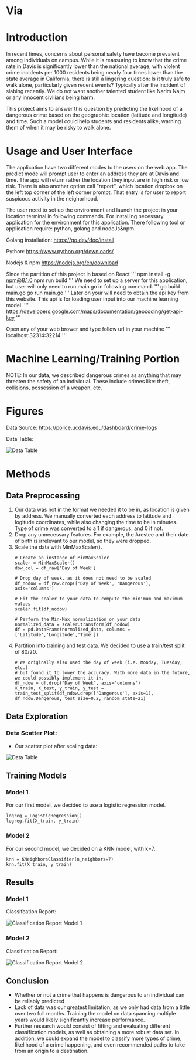 # Via

# Introduction

In recent times, concerns about personal safety have become prevalent among individuals on campus. While it is reassuring to know that the crime rate in Davis is significantly lower than the national average, with violent crime incidents per 1000 residents being nearly four times lower than the state average in California, there is still a lingering question: Is it truly safe to walk alone, particularly given recent events? Typically after the incident of slabing recently. We do not want another talented student like Narim Najm or any innocent civilians being harm.

This project aims to answer this question by predicting the likelihood of a dangerous crime based on the geographic location (latitude and longitude) and time. Such a model could help students and residents alike, warning them of when it may be risky to walk alone.

# Usage and User Interface

The application have two different modes to the users on the web app. The predict mode will prompt user to enter an address they are at Davis and time. The app will return rather the location they input are in high risk or low risk. There is also another option call "report", which location dropbox on the left top corner of the left corner prompt. That entry is for user to report suspicous activity in the neighorhood.

The user need to set up the environment and launch the project in your location terminal in following commands. For installing necessary application for the environment for this application. There following tool or application require: python, golang and nodeJs&npm.

Golang installation:
https://go.dev/doc/install

Python:
https://www.python.org/downloads/

Nodejs & npm
https://nodejs.org/en/download


Since the partition of this project in based on React
'''
npm install -g npm@8.1.0
npm run build
'''
We need to set up a server for this application, but user will only need to run main.go in following command.
'''
go build main.go
go run main.go
'''
Later on your will need to obtain the api key from this website. This api is for loading user input into our machine learning model.
'''
https://developers.google.com/maps/documentation/geocoding/get-api-key
'''

Open any of your web brower and type follow url in your machine
'''
localhost:32314:32214
'''

# Machine Learning/Training Portion

NOTE: In our data, we described dangerous crimes as anything that may threaten the safety of an individual. These include crimes like: theft, collisions, possession of a weapon, etc.


# Figures

Data Source: https://police.ucdavis.edu/dashboard/crime-logs

Data Table:

![Data Table](assets/raw_data_table.png)


# Methods

## Data Preprocessing

1. Our data was not in the format we needed it to be in, as location is given by address. We manually converted each address to latitude and logitude coordinates, while also changing the time to be in minutes. Type of crime was converted to a 1 if dangerous, and 0 if not.
2. Drop any unnecessary features. For example, the Arestee and their date of birth is irrelevant to our model, so they were dropped.
3. Scale the data with MinMaxScaler().
    ```
    # Create an instance of MinMaxScaler
    scaler = MinMaxScaler()
    dow_col = df_raw['Day of Week']

    # Drop day of week, as it does not need to be scaled
    df_nodow = df_raw.drop(['Day of Week', 'Dangerous'], axis='columns')

    # Fit the scaler to your data to compute the minimum and maximum values
    scaler.fit(df_nodow)

    # Perform the Min-Max normalization on your data
    normalized_data = scaler.transform(df_nodow)
    df = pd.DataFrame(normalized_data, columns = ['Latitude','Longitude','Time'])

    ```
4. Partition into training and test data. We decided to use a train/test split of 80/20.
    ```
    # We originally also used the day of week (i.e. Monday, Tuesday, etc.)
    # but found it to lower the accuracy. With more data in the future, we could possibly implement it in.
    df_ndow = df.drop("Day of Week", axis='columns')
    X_train, X_test, y_train, y_test = train_test_split(df_ndow.drop(['Dangerous'], axis=1), df_ndow.Dangerous, test_size=0.2, random_state=21)

    ```


## Data Exploration

### Data Scatter Plot:
- Our scatter plot after scaling data:

![Data Table](assets/data_scatter_plot.png)


## Training Models

### Model 1

For our first model, we decided to use a logistic regression model.
```
logreg = LogisticRegression()
logreg.fit(X_train, y_train)
```

### Model 2

For our second model, we decided on a KNN model, with k=7.
```
knn = KNeighborsClassifier(n_neighbors=7)
knn.fit(X_train, y_train)
```

## Results

### Model 1

Classifcation Report:

![Classification Report Model 1](assets/log_classification_report.png)

### Model 2

Classification Report:

![Classification Report Model 2](assets/knn_classification_report.png)


## Conclusion

- Whether or not a crime that happens is dangerous to an individual can be reliably predicted
- Lack of data was our greatest limitation, as we only had data from a little over two full months. Training the model on data spanning multiple years would likely significantly increase performance.
- Further research would consist of fitting and evaluating different classification models, as well as obtaining a more robust data set. In addition, we could expand the model to classify more types of crime, likelihood of a crime happening, and even recommended paths to take from an origin to a destination.


